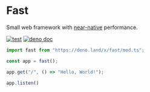 # Fast

Small web framework with [near-native](https://github.com/danteissaias/fast/tree/main/benchmarks) performance.

[![test](https://github.com/danteissaias/fast/actions/workflows/test.yml/badge.svg)](https://github.com/danteissaias/fast/actions/workflows/test.yml)
[![deno doc](https://doc.deno.land/badge.svg)](https://doc.deno.land/https://deno.land/x/fast/mod.ts)

```ts
import fast from "https://deno.land/x/fast/mod.ts";

const app = fast();

app.get("/", () => "Hello, World!");

app.listen()
```
